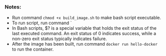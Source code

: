 ### Notes:
- Run command `chmod +x build_image.sh` to make bash script executable.
- To run script, run command `
- In Bash scripts, $? is a special variable that holds the exit status of the last executed command. An exit status of 0 indicates success, while a non-zero exit status typically indicates failure.
- After the image has been built, run command `docker run hello-docker` to run the container.

